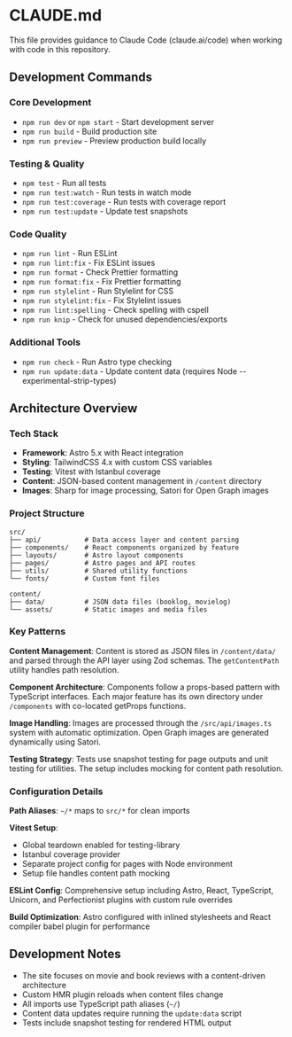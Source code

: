 # CLAUDE.md

This file provides guidance to Claude Code (claude.ai/code) when working with code in this repository.

## Development Commands

### Core Development
- `npm run dev` or `npm start` - Start development server
- `npm run build` - Build production site
- `npm run preview` - Preview production build locally

### Testing & Quality
- `npm test` - Run all tests
- `npm run test:watch` - Run tests in watch mode
- `npm run test:coverage` - Run tests with coverage report
- `npm run test:update` - Update test snapshots

### Code Quality
- `npm run lint` - Run ESLint
- `npm run lint:fix` - Fix ESLint issues
- `npm run format` - Check Prettier formatting
- `npm run format:fix` - Fix Prettier formatting
- `npm run stylelint` - Run Stylelint for CSS
- `npm run stylelint:fix` - Fix Stylelint issues
- `npm run lint:spelling` - Check spelling with cspell
- `npm run knip` - Check for unused dependencies/exports

### Additional Tools  
- `npm run check` - Run Astro type checking
- `npm run update:data` - Update content data (requires Node --experimental-strip-types)

## Architecture Overview

### Tech Stack
- **Framework**: Astro 5.x with React integration
- **Styling**: TailwindCSS 4.x with custom CSS variables
- **Testing**: Vitest with Istanbul coverage
- **Content**: JSON-based content management in `/content` directory
- **Images**: Sharp for image processing, Satori for Open Graph images

### Project Structure

```
src/
├── api/           # Data access layer and content parsing
├── components/    # React components organized by feature
├── layouts/       # Astro layout components
├── pages/         # Astro pages and API routes
├── utils/         # Shared utility functions
└── fonts/         # Custom font files

content/
├── data/          # JSON data files (booklog, movielog)
└── assets/        # Static images and media files
```

### Key Patterns

**Content Management**: Content is stored as JSON files in `/content/data/` and parsed through the API layer using Zod schemas. The `getContentPath` utility handles path resolution.

**Component Architecture**: Components follow a props-based pattern with TypeScript interfaces. Each major feature has its own directory under `/components` with co-located getProps functions.

**Image Handling**: Images are processed through the `/src/api/images.ts` system with automatic optimization. Open Graph images are generated dynamically using Satori.

**Testing Strategy**: Tests use snapshot testing for page outputs and unit testing for utilities. The setup includes mocking for content path resolution.

### Configuration Details

**Path Aliases**: `~/*` maps to `src/*` for clean imports

**Vitest Setup**: 
- Global teardown enabled for testing-library
- Istanbul coverage provider
- Separate project config for pages with Node environment
- Setup file handles content path mocking

**ESLint Config**: Comprehensive setup including Astro, React, TypeScript, Unicorn, and Perfectionist plugins with custom rule overrides

**Build Optimization**: Astro configured with inlined stylesheets and React compiler babel plugin for performance

## Development Notes

- The site focuses on movie and book reviews with a content-driven architecture
- Custom HMR plugin reloads when content files change
- All imports use TypeScript path aliases (`~/`)  
- Content data updates require running the `update:data` script
- Tests include snapshot testing for rendered HTML output